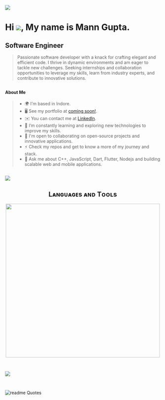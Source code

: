 <img src="Hello world.gif"/>

###
# Hi ![](https://user-images.githubusercontent.com/18350557/176309783-0785949b-9127-417c-8b55-ab5a4333674e.gif), My name is Mann Gupta.

## Software Engineer

>Passionate software developer with a knack for crafting elegant and efficient code. I thrive in
 dynamic environments and am eager to tackle new challenges. Seeking internships and collaboration opportunities to leverage my
 skills, learn from industry experts, and contribute to innovative solutions.

##

#### About Me
<!-- My about section-->
> - 🌍 I'm based in Indore.
> - 🖥️ See my portfolio at [coming soon!](https://#).
> - ✉️ You can contact me at [LinkedIn](https://https://www.linkedin.com/in/mann-gupta1/).
> - 🧠 I’m constantly learning and exploring new technologies to improve my skills.
> - 🤝 I'm open to collaborating on open-source projects and innovative applications.
> - ⚡ Check my repos and get to know a more of my journey and stack.
> - 💬 Ask me about C++, JavaScript, Dart, Flutter, Nodejs and building scalable web and mobile applications.

##
<!--Profile view counter-->
![](https://komarev.com/ghpvc/?username=Mann082&style=for-the-badge&color=blueviolet)

##
<!--Languages and Tools Section-->       
<h2 align="center">Lᴀɴɢᴜᴀɢᴇs ᴀɴᴅ Tᴏᴏʟs</h2> 
<p align="center">
<img width="500px"  src="https://skillicons.dev/icons?i=c,cpp,py,java,js,dart,html,css,nodejs,express,mongo,git,vscode,postman,linux,mysql,firebase,flutter,androidstudio,bash,bootstrap,codepen,devto,dotnet,gcp,github,kotlin,pug,sqlite,stackoverflow,unity,unreal&perline=10"  />
</p>
<br />

![](https://github-readme-stats.vercel.app/api/top-langs/?username=Mann082&layout=compact)

<br />

![readme Quotes](https://quotes-github-readme.vercel.app/api?theme=algolia&quote=My%20Quote)
